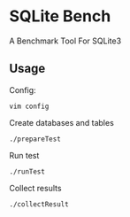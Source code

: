 # SQLite Bench

A Benchmark Tool For SQLite3

## Usage

Config:

`vim config`

Create databases and tables

`./prepareTest`

Run test

`./runTest`

Collect results

`./collectResult`
